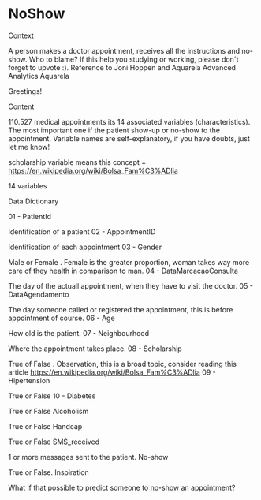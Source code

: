 # NoShow

Context

A person makes a doctor appointment, receives all the instructions and no-show. Who to blame? 
If this help you studying or working, please don´t forget to upvote :). Reference to Joni Hoppen and Aquarela Advanced Analytics Aquarela

Greetings!

Content

110.527 medical appointments its 14 associated variables (characteristics). The most important one if the patient show-up or no-show to the appointment. Variable names are self-explanatory, if you have doubts, just let me know!

scholarship variable means this concept = https://en.wikipedia.org/wiki/Bolsa_Fam%C3%ADlia

14 variables

Data Dictionary

01 - PatientId

Identification of a patient
02 - AppointmentID

Identification of each appointment
03 - Gender

Male or Female . Female is the greater proportion, woman takes way more care of they health in comparison to man.
04 - DataMarcacaoConsulta

The day of the actuall appointment, when they have to visit the doctor.
05 - DataAgendamento

The day someone called or registered the appointment, this is before appointment of course.
06 - Age

How old is the patient.
07 - Neighbourhood

Where the appointment takes place.
08 - Scholarship

True of False . Observation, this is a broad topic, consider reading this article https://en.wikipedia.org/wiki/Bolsa_Fam%C3%ADlia
09 - Hipertension

True or False
10 - Diabetes

True or False
Alcoholism

True or False
Handcap

True or False
SMS_received

1 or more messages sent to the patient.
No-show

True or False.
Inspiration

What if that possible to predict someone to no-show an appointment?
